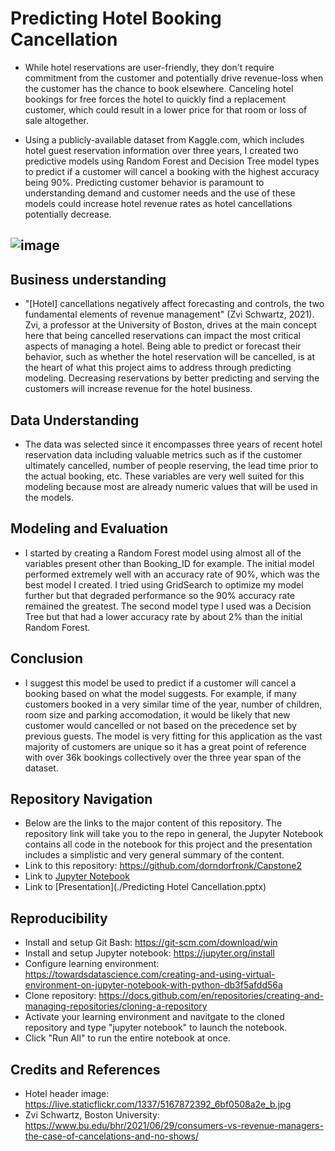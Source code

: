 # Predicting Hotel Booking Cancellation

* While hotel reservations are user-friendly, they don't require commitment from the customer and potentially drive revenue-loss when the customer has the chance to book elsewhere. Canceling hotel bookings for free forces the hotel to quickly find a replacement customer, which could result in a lower price for that room or loss of sale altogether.

* Using a publicly-available dataset from Kaggle.com, which includes hotel guest reservation information over three years, I created two predictive models using Random Forest and Decision Tree model types to predict if a customer will cancel a booking with the highest accuracy being 90%. Predicting customer behavior is paramount to understanding demand and customer needs and the use of these models could increase hotel revenue rates as hotel cancellations potentially decrease.

## ![image](https://live.staticflickr.com/1337/5167872392_6bf0508a2e_b.jpg)

## Business understanding
* "[Hotel] cancellations negatively affect forecasting and controls, the two fundamental elements of revenue management" (Zvi Schwartz, 2021). Zvi, a professor at the University of Boston, drives at the main concept here that being cancelled reservations can impact the most critical aspects of managing a hotel. Being able to predict or forecast their behavior, such as whether the hotel reservation will be cancelled, is at the heart of what this project aims to address through predicting modeling. Decreasing reservations by better predicting and serving the customers will increase revenue for the hotel business.

## Data Understanding
* The data was selected since it encompasses three years of recent hotel reservation data including valuable metrics such as if the customer ultimately cancelled, number of people reserving, the lead time prior to the actual booking, etc. These variables are very well suited for this modeling because most are already numeric values that will be used in the models.

## Modeling and Evaluation
* I started by creating a Random Forest model using almost all of the variables present other than Booking_ID for example. The initial model performed extremely well with an accuracy rate of 90%, which was the best model I created. I tried using GridSearch to optimize my model further but that degraded performance so the 90% accuracy rate remained the greatest. The second model type I used was a Decision Tree but that had a lower accuracy rate by about 2% than the initial Random Forest.

## Conclusion
* I suggest this model be used to predict if a customer will cancel a booking based on what the model suggests. For example, if many customers booked in a very similar time of the year, number of children, room size and parking accomodation, it would be likely that new customer would cancelled or not based on the precedence set by previous guests. The model is very fitting for this application as the vast majority of customers are unique so it has a great point of reference with over 36k bookings collectively over the three year span of the dataset.

## Repository Navigation
* Below are the links to the major content of this repository. The repository link will take you to the repo in general, the Jupyter Notebook contains all code in the notebook for this project and the presentation includes a simplistic and very general summary of the content.
* Link to this repository: https://github.com/dorndorfronk/Capstone2
* Link to [Jupyter Notebook](./CapstoneNotebook.ipynb)
* Link to [Presentation](./Predicting Hotel Cancellation.pptx)

## Reproducibility
* Install and setup Git Bash: https://git-scm.com/download/win
* Install and setup Jupyter notebook: https://jupyter.org/install
* Configure learning environment: https://towardsdatascience.com/creating-and-using-virtual-environment-on-jupyter-notebook-with-python-db3f5afdd56a
* Clone repository: https://docs.github.com/en/repositories/creating-and-managing-repositories/cloning-a-repository
* Activate your learning environment and navitgate to the cloned repository and type "jupyter notebook" to launch the notebook. 
* Click "Run All" to run the entire notebook at once.

## Credits and References
* Hotel header image: https://live.staticflickr.com/1337/5167872392_6bf0508a2e_b.jpg
* Zvi Schwartz, Boston University: https://www.bu.edu/bhr/2021/06/29/consumers-vs-revenue-managers-the-case-of-cancelations-and-no-shows/
